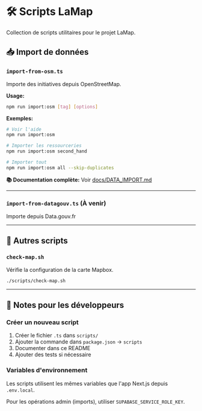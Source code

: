 # 🛠️ Scripts LaMap

Collection de scripts utilitaires pour le projet LaMap.

## 📥 Import de données

### `import-from-osm.ts`

Importe des initiatives depuis OpenStreetMap.

**Usage:**
```bash
npm run import:osm [tag] [options]
```

**Exemples:**
```bash
# Voir l'aide
npm run import:osm

# Importer les ressourceries
npm run import:osm second_hand

# Importer tout
npm run import:osm all --skip-duplicates
```

**📚 Documentation complète:** Voir [docs/DATA_IMPORT.md](../docs/DATA_IMPORT.md)

---

### `import-from-datagouv.ts` (À venir)

Importe depuis Data.gouv.fr

---

## 🔧 Autres scripts

### `check-map.sh`

Vérifie la configuration de la carte Mapbox.

```bash
./scripts/check-map.sh
```

---

## 📝 Notes pour les développeurs

### Créer un nouveau script

1. Créer le fichier `.ts` dans `scripts/`
2. Ajouter la commande dans `package.json` → `scripts`
3. Documenter dans ce README
4. Ajouter des tests si nécessaire

### Variables d'environnement

Les scripts utilisent les mêmes variables que l'app Next.js depuis `.env.local`.

Pour les opérations admin (imports), utiliser `SUPABASE_SERVICE_ROLE_KEY`.

